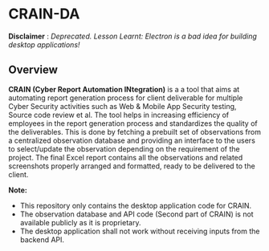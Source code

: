 # CRAIN-DA

__Disclaimer__ : _Deprecated. Lesson Learnt: Electron is a bad idea for building desktop applications!_

## Overview
__CRAIN (Cyber Report Automation INtegration)__ is a  a tool that aims at automating report generation process for client deliverable for multiple Cyber Security activities such as Web & Mobile App Security testing, Source code review et al.
The tool helps in increasing efficiency of employees in the report generation process and standardizes the quality of the deliverables.
This is done by fetching a prebuilt set of observations from a centralized observation database and providing an interface to the users to select/update the observation depending on the requirement of the project.
The final Excel report contains all the observations and related screenshots properly arranged and formatted, ready to be delivered to the client. 

__Note:__
- This repository only contains the desktop application code for CRAIN.
- The observation database and API code (Second part of CRAIN) is not available publicly as it is proprietary.
- The desktop application shall not work without receiving inputs from the backend API.
